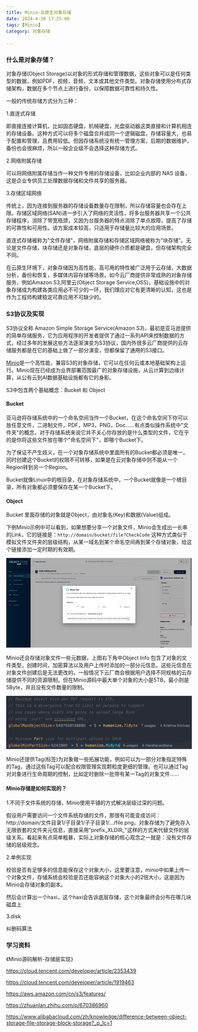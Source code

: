 ```yaml
---
title: Minio-云原生对象存储
date: 2024-4-30 17:25:00
tags: [Minio]
category: 对象存储

---
```


### 什么是对象存储？

对象存储(Object Storage)以对象的形式存储和管理数据，这些对象可以是任何类型的数据，例如PDF，视频，音频，文本或其他文件类型。对象存储使用分布式存储架构，数据在多个节点上进行备份，以保障数据可靠性和持久性。

一般的传统存储方式分为三种：

1.直连式存储

即直接连接计算机，比如固态硬盘，机械硬盘，光盘驱动器这类直接和计算机相连的存储设备。这种方式可以将多个磁盘合并成同一个逻辑磁盘，存储容量大，也易于配置和管理，且费用较低。但因存储系统没有统一管理方案，后期的数据维护，备份也会很麻烦，所以一般企业级不会选择这种存储方式。

2.网络附属存储

可以将网络附属存储当作一种文件专用的存储设备，比如企业内部的 NAS 设备，这是企业专供员工处理数据存储和文件共享的服务器。

3.存储区域网络

传统上，因为连接到服务器的存储设备数量存在限制，所以存储容量也会存在上限。存储区域网络(SAN)进一步引入了网络的灵活性，将多台服务器共享一个公共存储程序，消除了带宽瓶颈，又因为台服务器的特点消除了单点故障，提高了存储的可靠性和可用性。该方案成本较高，只适用于存储量比较大的应用场景。

直连式存储被称为"文件存储"，网络附属存储和存储区域网络被称为"块存储"。无论是文件存储，块存储还是对象存储，底层的硬件介质都是硬盘，但存储架构完全不同。

在云原生环境下，对象存储因为高性能，高可用的特性被广泛用于云存储，大数据分析，备份和恢复，多媒体内容存储等场景。如今云厂商提供非常成熟的对象存储服务，例如Amazon S3,阿里云(Object Storage Service,OSS)，基础设施中的对象存储成为构建各类应用必不可少的一环，我们理应对它有更清晰的认知，这也是作为工程师构建稳定可靠应用不可缺少的。



### S3协议及实现

S3协议全称 Amazon Simple Storage Service(Amazon *S3*)，最初是亚马逊提供的简单存储服务，它为应用程序的开发者提供了通过一系列API来控制数据的方式，经过多年的发展这些方法逐渐演变为S3协议，国内外很多云厂商提供的云存储服务都是在它的基础上做了一部分演变，但都保留了通用的S3接口。

[Minio](https://min.io/)是一个高性能，兼容S3的对象存储，它可以在任何云或本地基础架构上运行。Minio现在已经成为业界部署范围最广的对象存储设施，从云计算到边缘计算，从公有云到AI数据基础设施都有它的身影。

S3中包含两个基础概念：Bucket 和 Object

#### Bucket

亚马逊将存储系统中的一个命名空间当作一个Bucket，在这个命名空间下你可以放任意文件，二进制文件，PDF，MP3，PNG，Doc……有点类似操作系统中"文件夹"的概念，对于存储系统来说它并不关心你存放的是什么类型的文件，它在乎的是你将这些文件放在哪个"命名空间下"，即哪个Bucket下。

为了保证不产生歧义，在一个对象存储系统中里面所有的Bucket都必须是唯一，同时创建这个Bucket的权限不可转移，如果是在云对象存储中则不能从一个Region转到另一个Region。

Bucket就像Linux中的根目录，在对象存储系统中，一个Bucket就像是一个根目录，所有对象都必须要保存在某一个Bucket下。



#### Object

Bucket 里面存储的对象就是Object，由对象名(Key)和数据(Value)组成。

下例Minio示例中可以看到，如果想要分享一个对象文件，Minio会生成出一长串的Link，它的链接是：`http://domain/bucket/file?CheckCode` 这种方式类似于模拟文件文件夹的层级结构，从某一域名到某个命名空间再到某个存储对象，给这个链接添加一定时期的有效期。

![image-20240506173912182](https://raw.githubusercontent.com/AnAnonymousFriend/images/main/image-20240506173912182.png)

Minio还会存储对象文件一些元数据，上图右下角中Object Info 包含了对象的文件类型，创建时间，加密算法以及用户上传时添加的一部分元信息。这些元信息在对象文件创建后是无法更改的。一般情况下云厂商会根据用户选择不同规格的云存储提供不同的资源限制，但在Minio源码中最大单个对象的大小是5TB，最小则是5Byte，并且没有文件数量的限制。

![image-20240509172637458](https://raw.githubusercontent.com/AnAnonymousFriend/images/main/image-20240509172637458.png)

Minio还提供Tag(标签)为对象做一些拓展功能，例如可以为一部分对象指定特殊的Tag，通过这些Tag可以配合权限管理实现颗粒度更细的管理。也可以通过Tag对对象进行生命周期的控制，比如定时删除一批带有某一Tag的对象文件……



#### Minio存储是如何实现的？







1.不同于文件系统的存储，Minio使用平铺的方式解决层级过深的问题。

假设用户需要访问一个文件系统存储的文件，那很有可能变成访问：http://domain/文件目录1/子目录1/子子目录1/.../file.png，对象存储为了避免存入无限嵌套的文件夹元信息，直接采用"prefix_XLDIR_"这样的方式来代替文件的层级关系。看起来有点简单粗暴，实际上对象存储的核心观念之一就是：没有文件存储的层级观念。



2.单例实现

校验是否有足够多的信息能保存这个对象大小，这里要注意，minio中如果上传一个对象文件，存储系统会校验是否还能容纳这个对象大小的2倍大小，这是因为Minio会存储对象的副本。

然后会计算出一个haxi，这个haxi会告诉底层存储，这个对象最终会分布在哪几块磁盘上



3.disk



纠删码算法





### 学习资料

《Minio源码解析-存储层实现》

https://cloud.tencent.com/developer/article/2353439

https://cloud.tencent.com/developer/article/1919463

https://aws.amazon.com/cn/s3/features/

https://zhuanlan.zhihu.com/p/670386960

https://www.alibabacloud.com/zh/knowledge/difference-between-object-storage-file-storage-block-storage?_p_lc=1
